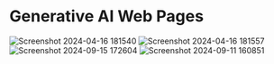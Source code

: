 # Generative AI Web Pages
![Screenshot 2024-04-16 181540](https://github.com/Madhavi3N/GenAi/assets/146516099/f2f8b95b-3bfb-49f0-8c91-16e4ae22dd5e)
![Screenshot 2024-04-16 181557](https://github.com/Madhavi3N/GenAi/assets/146516099/73850d86-d0a5-4536-aa47-e7765235c034)
![Screenshot 2024-09-15 172604](https://github.com/user-attachments/assets/603e2a0e-3371-4273-86db-c17b1904589d)
![Screenshot 2024-09-11 160851](https://github.com/user-attachments/assets/dc6efbcb-fe8d-49a8-b394-78e087f8736d)
